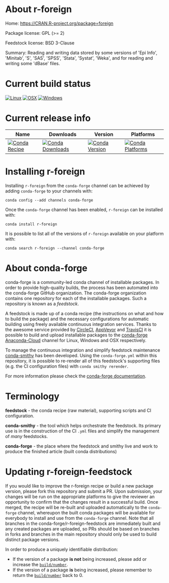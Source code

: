 About r-foreign
===============

Home: https://CRAN.R-project.org/package=foreign

Package license: GPL (>= 2)

Feedstock license: BSD 3-Clause

Summary: Reading and writing data stored by some versions of 'Epi Info', 'Minitab', 'S', 'SAS', 'SPSS', 'Stata', 'Systat', 'Weka', and for reading and writing some 'dBase' files.



Current build status
====================

[![Linux](https://img.shields.io/circleci/project/github/conda-forge/r-foreign-feedstock/master.svg?label=Linux)](https://circleci.com/gh/conda-forge/r-foreign-feedstock)
[![OSX](https://img.shields.io/travis/conda-forge/r-foreign-feedstock/master.svg?label=macOS)](https://travis-ci.org/conda-forge/r-foreign-feedstock)
[![Windows](https://img.shields.io/appveyor/ci/conda-forge/r-foreign-feedstock/master.svg?label=Windows)](https://ci.appveyor.com/project/conda-forge/r-foreign-feedstock/branch/master)

Current release info
====================

| Name | Downloads | Version | Platforms |
| --- | --- | --- | --- |
| [![Conda Recipe](https://img.shields.io/badge/recipe-r--foreign-green.svg)](https://anaconda.org/conda-forge/r-foreign) | [![Conda Downloads](https://img.shields.io/conda/dn/conda-forge/r-foreign.svg)](https://anaconda.org/conda-forge/r-foreign) | [![Conda Version](https://img.shields.io/conda/vn/conda-forge/r-foreign.svg)](https://anaconda.org/conda-forge/r-foreign) | [![Conda Platforms](https://img.shields.io/conda/pn/conda-forge/r-foreign.svg)](https://anaconda.org/conda-forge/r-foreign) |

Installing r-foreign
====================

Installing `r-foreign` from the `conda-forge` channel can be achieved by adding `conda-forge` to your channels with:

```
conda config --add channels conda-forge
```

Once the `conda-forge` channel has been enabled, `r-foreign` can be installed with:

```
conda install r-foreign
```

It is possible to list all of the versions of `r-foreign` available on your platform with:

```
conda search r-foreign --channel conda-forge
```


About conda-forge
=================

conda-forge is a community-led conda channel of installable packages.
In order to provide high-quality builds, the process has been automated into the
conda-forge GitHub organization. The conda-forge organization contains one repository
for each of the installable packages. Such a repository is known as a *feedstock*.

A feedstock is made up of a conda recipe (the instructions on what and how to build
the package) and the necessary configurations for automatic building using freely
available continuous integration services. Thanks to the awesome service provided by
[CircleCI](https://circleci.com/), [AppVeyor](https://www.appveyor.com/)
and [TravisCI](https://travis-ci.org/) it is possible to build and upload installable
packages to the [conda-forge](https://anaconda.org/conda-forge)
[Anaconda-Cloud](https://anaconda.org/) channel for Linux, Windows and OSX respectively.

To manage the continuous integration and simplify feedstock maintenance
[conda-smithy](https://github.com/conda-forge/conda-smithy) has been developed.
Using the ``conda-forge.yml`` within this repository, it is possible to re-render all of
this feedstock's supporting files (e.g. the CI configuration files) with ``conda smithy rerender``.

For more information please check the [conda-forge documentation](https://conda-forge.org/docs/).

Terminology
===========

**feedstock** - the conda recipe (raw material), supporting scripts and CI configuration.

**conda-smithy** - the tool which helps orchestrate the feedstock.
                   Its primary use is in the construction of the CI ``.yml`` files
                   and simplify the management of *many* feedstocks.

**conda-forge** - the place where the feedstock and smithy live and work to
                  produce the finished article (built conda distributions)


Updating r-foreign-feedstock
============================

If you would like to improve the r-foreign recipe or build a new
package version, please fork this repository and submit a PR. Upon submission,
your changes will be run on the appropriate platforms to give the reviewer an
opportunity to confirm that the changes result in a successful build. Once
merged, the recipe will be re-built and uploaded automatically to the
`conda-forge` channel, whereupon the built conda packages will be available for
everybody to install and use from the `conda-forge` channel.
Note that all branches in the conda-forge/r-foreign-feedstock are
immediately built and any created packages are uploaded, so PRs should be based
on branches in forks and branches in the main repository should only be used to
build distinct package versions.

In order to produce a uniquely identifiable distribution:
 * If the version of a package **is not** being increased, please add or increase
   the [``build/number``](https://conda.io/docs/user-guide/tasks/build-packages/define-metadata.html#build-number-and-string).
 * If the version of a package **is** being increased, please remember to return
   the [``build/number``](https://conda.io/docs/user-guide/tasks/build-packages/define-metadata.html#build-number-and-string)
   back to 0.
